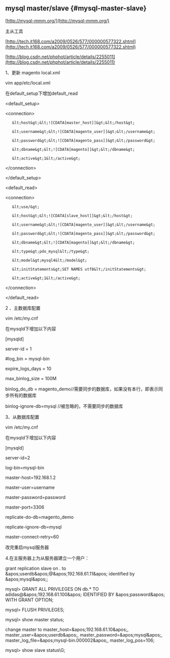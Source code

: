 ## mysql master/slave {#mysql-master-slave}

[http://mysql-mmm.org/](http://mysql-mmm.org/)

主从工具

[http://tech.it168.com/a2009/0526/577/000000577322.shtml](http://tech.it168.com/a2009/0526/577/000000577322.shtml)

[http://blog.csdn.net/phphot/article/details/2255011](http://blog.csdn.net/phphot/article/details/2255011)

1、更新 magento local.xml

vim app/etc/local.xml

在default_setup下增加default_read

&lt;default_setup&gt;

   &lt;connection&gt;

       &lt;host&gt;&lt;![CDATA[master_host]]&gt;&lt;/host&gt;

       &lt;username&gt;&lt;![CDATA[magento_user]]&gt;&lt;/username&gt;

       &lt;password&gt;&lt;![CDATA[magento_pass]]&gt;&lt;/password&gt;

       &lt;dbname&gt;&lt;![CDATA[magento]]&gt;&lt;/dbname&gt;

       &lt;active&gt;1&lt;/active&gt;

   &lt;/connection&gt;

&lt;/default_setup&gt;

&lt;default_read&gt;

   &lt;connection&gt;

       &lt;use/&gt;

       &lt;host&gt;&lt;![CDATA[slave_host]]&gt;&lt;/host&gt;

       &lt;username&gt;&lt;![CDATA[magento_user]]&gt;&lt;/username&gt;

       &lt;password&gt;&lt;![CDATA[magento_pass]]&gt;&lt;/password&gt;

       &lt;dbname&gt;&lt;![CDATA[magento]]&gt;&lt;/dbname&gt;

       &lt;type&gt;pdo_mysql&lt;/type&gt;

       &lt;model&gt;mysql4&lt;/model&gt;

       &lt;initStatements&gt;SET NAMES utf8&lt;/initStatements&gt;

       &lt;active&gt;1&lt;/active&gt;

   &lt;/connection&gt;

&lt;/default_read&gt;

2 、主数据库配置

vim /etc/my.cnf

在mysqld下增加以下内容

[mysqld]

server-id       = 1

#log_bin         = mysql-bin

expire_logs_days    = 10

max_binlog_size     = 100M

binlog_do_db        = magento_demo//需要同步的数据库，如果没有本行，即表示同步所有的数据库

binlog-ignore-db=mysql //被忽略的，不需要同步的数据库

3、从数据库配置

vim /etc/my.cnf

在mysqld下增加以下内容

[mysqld]

server-id=2

log-bin=mysql-bin

master-host=192.168.1.2

master-user=username

master-password=password

master-port=3306

replicate-do-db=magento_demo

replicate-ignore-db=mysql

master-connect-retry=60

改完重启mysql服务器

4.在主服务器上为从服务器建立一个用户：

grant replication slave on *.* to &amp;apos;userdb&amp;apos;@&amp;apos;192.168.61.11&amp;apos; identified by &amp;apos;mysql&amp;apos;;

mysql&gt; GRANT ALL PRIVILEGES ON db.* TO adidas@&amp;apos;192.168.61.100&amp;apos; IDENTIFIED BY &amp;apos;password&amp;apos; WITH GRANT OPTION;

mysql&gt; FLUSH PRIVILEGES;

mysql&gt; show master status;

change master to master_host=&amp;apos;192.168.61.10&amp;apos;, master_user=&amp;apos;userdb&amp;apos;, master_password=&amp;apos;mysql&amp;apos;, master_log_file=&amp;apos;mysql-bin.000002&amp;apos;, master_log_pos=106;

mysql&gt; show slave status\G;